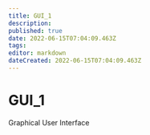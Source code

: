 ```yaml
---
title: GUI_1
description: 
published: true
date: 2022-06-15T07:04:09.463Z
tags: 
editor: markdown
dateCreated: 2022-06-15T07:04:09.463Z
---
```


# GUI_1
Graphical User Interface